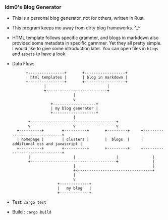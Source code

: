 ### ldm0's Blog Generator

+ This is a personal blog generator, not for others, written in Rust.
+ This program keeps me away from dirty blog frameworks. ^_^

+ HTML template follows specific grammer, and blogs in markdown also provided some metadata in specific garmmer. Yet they all pretty simple. I would like to give some introduction later. You can open files in `blogs` and `assets` to have a look.

+ Data Flow:

  ```
        +----------------+       +------------------+
        | html templates |       | blog in markdown |
        +----------------+       +------------------+
                |                           |
                +---------------------------+
                             |
                             v
                   +-------------------+
                   | my blog generator |
                   +-------------------+
                             |
         +--------------------------------------+
         v                   v                  v
    +----------+        +----------+       +---------+     +-------------------------------+
    | homepage |        | clusters |       |  blogs  |     | additional css and javascript |
    +----------+        +----------+       +---------+     +-------------------------------+
         |                   |                  |               |
         +--------------------------------------+               |
                             |                                  |
                             +<---------------------------------+
                             |
                             v
                      +-------------+
                      |   my blog   |
                      +-------------+
  ```

+ Test: `cargo test`
+ Build : `cargo build`